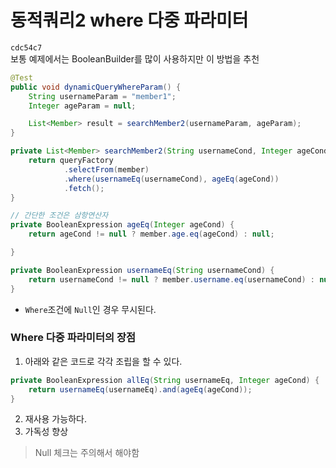 # 동적쿼리2 where 다중 파라미터
`cdc54c7`   
보통 예제에서는 BooleanBuilder를 많이 사용하지만
이 방법을 추천

```java
@Test
public void dynamicQueryWhereParam() {
    String usernameParam = "member1";
    Integer ageParam = null;

    List<Member> result = searchMember2(usernameParam, ageParam);
}

private List<Member> searchMember2(String usernameCond, Integer ageCond) {
    return queryFactory
            .selectFrom(member)
            .where(usernameEq(usernameCond), ageEq(ageCond))
            .fetch();
}

// 간단한 조건은 삼항연산자
private BooleanExpression ageEq(Integer ageCond) {
    return ageCond != null ? member.age.eq(ageCond) : null;

}

private BooleanExpression usernameEq(String usernameCond) {
    return usernameCond != null ? member.username.eq(usernameCond) : null;
}
```

- `Where`조건에 `Null`인 경우 무시된다.

### Where 다중 파라미터의 장점
1. 아래와 같은 코드로 각각 조립을 할 수 있다.
```java
private BooleanExpression allEq(String usernameEq, Integer ageCond) {
    return usernameEq(usernameEq).and(ageEq(ageCond));
}
```
2. 재사용 가능하다.
3. 가독성 향상

>  Null 체크는 주의해서 해야함